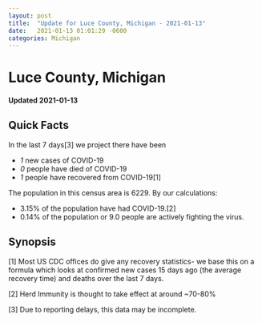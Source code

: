 ```yaml
---
layout: post
title:  "Update for Luce County, Michigan - 2021-01-13"
date:   2021-01-13 01:01:29 -0600
categories: Michigan
---
```


# Luce County, Michigan
#### Updated 2021-01-13

## Quick Facts

In the last 7 days[3] we project there have been
- *1* new cases of COVID-19
- *0* people have died of COVID-19
- *1* people have recovered from COVID-19[1]

The population in this census area is 6229. By our calculations:
- 3.15% of the population have had COVID-19.[2]
- 0.14% of the population or 9.0 people are actively fighting the virus.

## Synopsis




[1] Most US CDC offices do give any recovery statistics- we base this on a formula which looks at confirmed new cases
15 days ago (the average recovery time) and deaths over the last 7 days.

[2] Herd Immunity is thought to take effect at around ~70-80%

[3] Due to reporting delays, this data may be incomplete.
 
    